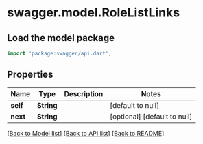 # swagger.model.RoleListLinks

## Load the model package
```dart
import 'package:swagger/api.dart';
```

## Properties
Name | Type | Description | Notes
------------ | ------------- | ------------- | -------------
**self** | **String** |  | [default to null]
**next** | **String** |  | [optional] [default to null]

[[Back to Model list]](../README.md#documentation-for-models) [[Back to API list]](../README.md#documentation-for-api-endpoints) [[Back to README]](../README.md)

